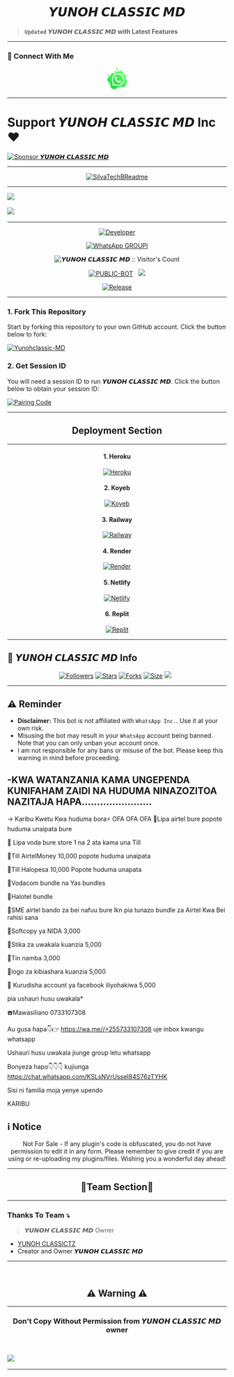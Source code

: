 <p align="center">
  <h1 align="center">𝙔𝙐𝙉𝙊𝙃 𝘾𝙇𝘼𝙎𝙎𝙄𝘾 𝙈𝘿</h1>
</p>

> **`Updated` 𝙔𝙐𝙉𝙊𝙃 𝘾𝙇𝘼𝙎𝙎𝙄𝘾 𝙈𝘿 with Latest Features**

---
### 🌟 Connect With Me
<p align="center">
  <a href="https://chat.whatsapp.com/KSLsNVrUsseI84S76zTYHK"><img src="https://raw.githubusercontent.com/shizothetechie/database/main/icon/WhatsApp.png" width="10%"></a>
  

---
# Support 𝙔𝙐𝙉𝙊𝙃 𝘾𝙇𝘼𝙎𝙎𝙄𝘾 𝙈𝘿 Inc ❤️

[![Sponsor 𝙔𝙐𝙉𝙊𝙃 𝘾𝙇𝘼𝙎𝙎𝙄𝘾 𝙈𝘿 ](https://files.catbox.moe/rh9pi7.jpg)](https://wa.link/wbcjxj)

---

<p align="center">
  <a href="https://github.com/SilvaTechB">
    <img src="http://readme-typing-svg.herokuapp.com?color=6A0DAD&center=true&vCenter=true&multiline=false&lines=𝙔𝙐𝙉𝙊𝙃 + 𝘾𝙇𝘼𝙎𝙎𝙄𝘾 + 𝙈𝘿;Powering+Your+WhatsApp+Experience;Star+and+Fork+This+Repo+🌟" alt="SilvaTechBReadme">
  </a>
</p>

--- 
<p align="same position holizontally">
<a><img src='https://files.catbox.moe/ss1jb8.jpg'/></a>
</p>
<a><img src='https://files.catbox.moe/dv34ys.jpg'/></a>

***

<p align="center">
  <a href="https://github.com/SilvaTechB"><img title="Developer" src="https://img.shields.io/badge/Author-𝙔𝙐𝙉𝙊𝙃 𝘾𝙇𝘼𝙎𝙎𝙄𝘾 𝙈𝘿%20-purple.svg?style=for-the-badge&logo=github" /></a>
</p>

<div align="center">
  
[![WhatsApp GROUPl](https://img.shields.io/badge/Join-WhatsApp%20GROUP-25D366?style=for-the-badge&logo=whatsapp)](https://chat.whatsapp.com/KSLsNVrUsseI84S76zTYHK
)
</div>

 <p align="center"><img src="https://profile-counter.glitch.me/{SilvaSparkMD}/count.svg" alt="𝙔𝙐𝙉𝙊𝙃 𝘾𝙇𝘼𝙎𝙎𝙄𝘾 𝙈𝘿 :: Visitor's Count" /></p>

<p align="center">
<a href="https://github.com/SilvaTechB/silva-spark-md"><img title="PUBLIC-BOT" src="https://img.shields.io/static/v1?label=Language&message=SWAHILI&style=flat-square&color=blue"></a> &nbsp;
  <img src="https://komarev.com/ghpvc/?username=SilvaSparkMD&label=VIEWS&style=flat-square&color=purple" />
</p>

<p align="center">
  <a href="https://github.com/SilvaTechB/silva-spark-md"><img title="Release" src="https://img.shields.io/badge/Release-v2.0-green.svg?style=for-the-badge&logo=appveyor" /></a>
</p>

---

### 1. Fork This Repository

Start by forking this repository to your own GitHub account. Click the button below to fork:

  <a href="https://github.com/SilvaTechB/silva-spark-md/fork"><img title="Yunohclassic-MD" src="https://img.shields.io/badge/FORK-𝙔𝙐𝙉𝙊𝙃 𝘾𝙇𝘼𝙎𝙎𝙄𝘾 𝙈𝘿-%20%20....-h?color=purple&style=for-the-badge&logo=github"></a>

### 2. Get Session ID

You will need a session ID to run 𝙔𝙐𝙉𝙊𝙃 𝘾𝙇𝘼𝙎𝙎𝙄𝘾 𝙈𝘿. Click the button below to obtain your session ID:

<a href='https://silva-session-selector.vercel.app' target="_blank">
  <img alt='Pairing Code' src='https://img.shields.io/badge/Get%20Session%20ID-purple?style=for-the-badge&logo=whatsapp&logoColor=white'/>
</a>
<br>

---

<h2 align="center">Deployment Section</h2>

---

<h4 align="center">1. Heroku</h4>
<p align="center">
<a href='https://dashboard.heroku.com/new?template=https://github.com/SilvaTechB/silva-spark-md' target="_blank"><img alt='Heroku' src='https://img.shields.io/badge/-Heroku%20Deploy-purple?style=for-the-badge&logo=heroku&logoColor=white'/></a>
</p>

<h4 align="center">2. Koyeb</h4>
<p align="center">
<a href='https://app.koyeb.com/services/deploy?type=git&repository=SilvaTechB/silva-spark-md&ports=3000' target="_blank"><img alt='Koyeb' src='https://img.shields.io/badge/-Koyeb%20Deploy-green?style=for-the-badge&logo=koyeb&logoColor=white'/></a>
</p>

<h4 align="center">3. Railway</h4>
<p align="center">
<a href='https://railway.app/new' target="_blank"><img alt='Railway' src='https://img.shields.io/badge/-Railway%20Deploy-red?style=for-the-badge&logo=railway&logoColor=white'/></a>
</p>

<h4 align="center">4. Render</h4>
<p align="center">
<a href='https://dashboard.render.com/web/new' target="_blank"><img alt='Render' src='https://img.shields.io/badge/-Render%20Deploy-black?style=for-the-badge&logo=render&logoColor=white'/></a>
</p>

<h4 align="center">5. Netlify</h4>
<p align="center">
<a href='https://app.netlify.com/' target="_blank"><img alt='Netlify' src='https://img.shields.io/badge/-Netlify%20Deploy-blue?style=for-the-badge&logo=netlify&logoColor=white'/></a>
</p>

<h4 align="center">6. Replit</h4>
<p align="center">
<a href='https://replit.com/~' target="_blank"><img alt='Replit' src='https://img.shields.io/badge/-Replit%20Deploy-blue?style=for-the-badge&logo=replit&logoColor=white'/></a>
</p>

---

## 🔗  𝙔𝙐𝙉𝙊𝙃 𝘾𝙇𝘼𝙎𝙎𝙄𝘾 𝙈𝘿 Info

  <p align="center">
<a href="https://github.com/SilvaTechB/followers"><img title="Followers" src="https://img.shields.io/github/followers/SilvaTechB?color=blue&style=flat-square"></a>
<a href="https://github.com/SilvaTechB/silva-spark-md/stargazers/"><img title="Stars" src="https://img.shields.io/github/stars/SilvaTechB/silva-spark-md?color=blue&style=flat-square"></a>
<a href="https://github.com/SilvaTechB/silva-spark-md/network/members"><img title="Forks" src="https://img.shields.io/github/forks/SilvaTechB/silva-spark-md?color=blue&style=flat-square"></a>
<a href="https://github.com/SilvaTechB/silva-spark-md/"><img title="Size" src="https://img.shields.io/github/repo-size/SilvaTechB/silva-spark-md?style=flat-square&color=green"></a>
<a href="https://github.com/SilvaTechB/silva-spark-md/graphs/commit-activity"><img height="20" src="https://img.shields.io/badge/Maintained%3F-yes-green.svg"></a>&nbsp;&nbsp;
</p>
<p align='center'>
</p>

---

<h2 align="left">⚠️ Reminder</h2>
<p align="center">

- **Disclaimer:** This bot is not affiliated with `WhatsApp Inc.`. Use it at your own risk.
- Misusing the bot may result in your `WhatsApp` account being banned. Note that you can only unban your account once.
- I am not responsible for any bans or misuse of the bot. Please keep this warning in mind before proceeding.


-KWA WATANZANIA KAMA UNGEPENDA KUNIFAHAM ZAIDI NA HUDUMA NINAZOZITOA NAZITAJA HAPA.......................
-
-> Karibu Kwetu Kwa huduma bora⚡
OFA    OFA     OFA
📲Lipa airtel bure popote huduma unaipata bure

📲 Lipa voda bure  store 1 na 2 ata kama una Till 

📲Till AirtelMoney 10,000 popote huduma unaipata

📲Till Halopesa 10,000 Popote huduma unapata

📲Vodacom bundle na Yas bundles 

📲Halotel bundle 

📲SME airtel bando za bei nafuu bure lkn pia tunazo bundle za Airtel Kwa Bei rahisi sana 

📲Softcopy ya NIDA 3,000

📲Stika za uwakala kuanzia 5,000

📲Tin namba 3,000 

📲logo za kibiashara kuanzia 5,000

📲 Kurudisha account ya facebook  iliyohakiwa 5,000

 pia  ushauri husu uwakala*

☎️Mawasiliano   0733107308

Au gusa hapa👇👉 https://wa.me//+255733107308 uje inbox kwangu whatsapp

Ushauri husu uwakala jiunge group letu whatsapp 

Bonyeza hapo👇👇👇 kujiunga
 https://chat.whatsapp.com/KSLsNVrUsseI84S76zTYHK

Sisi ni familia moja yenye upendo 

KARIBU




<h2 align="left">ℹ️ Notice</h2>
<p align="center">
  Not For Sale - If any plugin's code is obfuscated, you do not have permission to edit it in any form. Please remember to give credit if you are using or re-uploading my plugins/files. Wishing you a wonderful day ahead!</p>

---

<h2 align="center">🔰Team Section🔰</h2>

---

### Thanks To Team ⤵️

> 𝙔𝙐𝙉𝙊𝙃 𝘾𝙇𝘼𝙎𝙎𝙄𝘾 𝙈𝘿 Owner 
- [YUNOH CLASSICTZ](https://Wa.me/c/255733107308)
- Creator and Owner 𝙔𝙐𝙉𝙊𝙃 𝘾𝙇𝘼𝙎𝙎𝙄𝘾 𝙈𝘿

---

 <br>
<h2 align="center"> ⚠️ Warning ⚠️
 </h2>

---

<h3 align="center"> Don't Copy Without Permission from 𝙔𝙐𝙉𝙊𝙃 𝘾𝙇𝘼𝙎𝙎𝙄𝘾 𝙈𝘿 owner </h3>

<br>

<a><img src='https://i.imgur.com/LyHic3i.gif'/></a>

---
